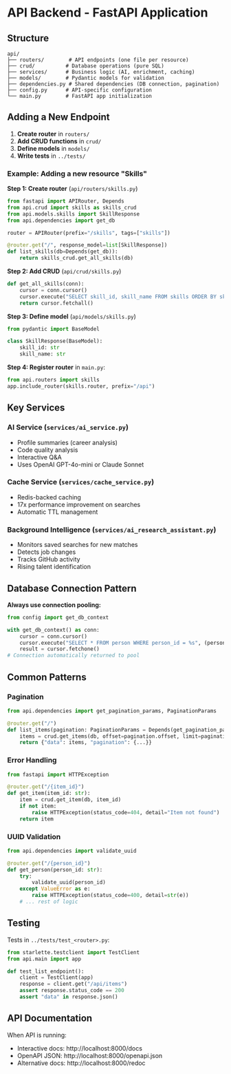 # API Backend - FastAPI Application

## Structure

```
api/
├── routers/        # API endpoints (one file per resource)
├── crud/          # Database operations (pure SQL)
├── services/      # Business logic (AI, enrichment, caching)
├── models/        # Pydantic models for validation
├── dependencies.py # Shared dependencies (DB connection, pagination)
├── config.py      # API-specific configuration
└── main.py        # FastAPI app initialization
```

## Adding a New Endpoint

1. **Create router** in `routers/`
2. **Add CRUD functions** in `crud/`
3. **Define models** in `models/`
4. **Write tests** in `../tests/`

### Example: Adding a new resource "Skills"

**Step 1: Create router** (`api/routers/skills.py`)
```python
from fastapi import APIRouter, Depends
from api.crud import skills as skills_crud
from api.models.skills import SkillResponse
from api.dependencies import get_db

router = APIRouter(prefix="/skills", tags=["skills"])

@router.get("/", response_model=list[SkillResponse])
def list_skills(db=Depends(get_db)):
    return skills_crud.get_all_skills(db)
```

**Step 2: Add CRUD** (`api/crud/skills.py`)
```python
def get_all_skills(conn):
    cursor = conn.cursor()
    cursor.execute("SELECT skill_id, skill_name FROM skills ORDER BY skill_name")
    return cursor.fetchall()
```

**Step 3: Define model** (`api/models/skills.py`)
```python
from pydantic import BaseModel

class SkillResponse(BaseModel):
    skill_id: str
    skill_name: str
```

**Step 4: Register router** in `main.py`:
```python
from api.routers import skills
app.include_router(skills.router, prefix="/api")
```

## Key Services

### AI Service (`services/ai_service.py`)
- Profile summaries (career analysis)
- Code quality analysis
- Interactive Q&A
- Uses OpenAI GPT-4o-mini or Claude Sonnet

### Cache Service (`services/cache_service.py`)
- Redis-backed caching
- 17x performance improvement on searches
- Automatic TTL management

### Background Intelligence (`services/ai_research_assistant.py`)
- Monitors saved searches for new matches
- Detects job changes
- Tracks GitHub activity
- Rising talent identification

## Database Connection Pattern

**Always use connection pooling:**
```python
from config import get_db_context

with get_db_context() as conn:
    cursor = conn.cursor()
    cursor.execute("SELECT * FROM person WHERE person_id = %s", (person_id,))
    result = cursor.fetchone()
# Connection automatically returned to pool
```

## Common Patterns

### Pagination
```python
from api.dependencies import get_pagination_params, PaginationParams

@router.get("/")
def list_items(pagination: PaginationParams = Depends(get_pagination_params)):
    items = crud.get_items(db, offset=pagination.offset, limit=pagination.limit)
    return {"data": items, "pagination": {...}}
```

### Error Handling
```python
from fastapi import HTTPException

@router.get("/{item_id}")
def get_item(item_id: str):
    item = crud.get_item(db, item_id)
    if not item:
        raise HTTPException(status_code=404, detail="Item not found")
    return item
```

### UUID Validation
```python
from api.dependencies import validate_uuid

@router.get("/{person_id}")
def get_person(person_id: str):
    try:
        validate_uuid(person_id)
    except ValueError as e:
        raise HTTPException(status_code=400, detail=str(e))
    # ... rest of logic
```

## Testing

Tests in `../tests/test_<router>.py`:

```python
from starlette.testclient import TestClient
from api.main import app

def test_list_endpoint():
    client = TestClient(app)
    response = client.get("/api/items")
    assert response.status_code == 200
    assert "data" in response.json()
```

## API Documentation

When API is running:
- Interactive docs: http://localhost:8000/docs
- OpenAPI JSON: http://localhost:8000/openapi.json
- Alternative docs: http://localhost:8000/redoc
